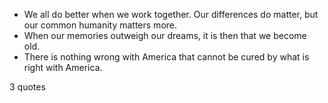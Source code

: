  - We all do better when we work together. Our differences do matter, but our common humanity matters more.
 - When our memories outweigh our dreams, it is then that we become old.
 - There is nothing wrong with America that cannot be cured by what is right with America.

3 quotes